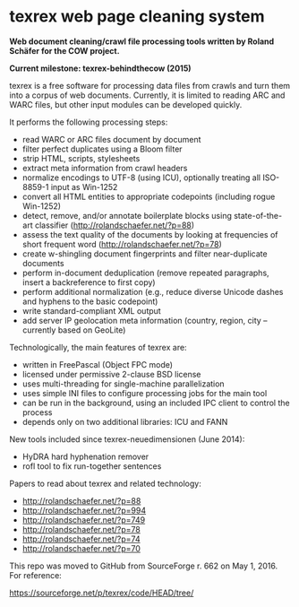 # texrex web page cleaning system

**Web document cleaning/crawl file processing tools written by Roland Schäfer for the COW project.**

**Current milestone: texrex-behindthecow (2015)**


texrex is a free software for processing data files from crawls and turn them into a corpus of web documents.
Currently, it is limited to reading ARC and WARC files, but other input modules can be developed quickly. 


It performs the following processing steps:

- read WARC or ARC files document by document
- filter perfect duplicates using a Bloom filter
- strip HTML, scripts, stylesheets
- extract meta information from crawl headers
- normalize encodings to UTF-8 (using ICU), optionally treating all ISO-8859-1 input as Win-1252
- convert all HTML entities to appropriate codepoints (including rogue Win-1252)
- detect, remove, and/or annotate boilerplate blocks using state-of-the-art classifier (http://rolandschaefer.net/?p=88)
- assess the text quality of the documents by looking at frequencies of short frequent word (http://rolandschaefer.net/?p=78)
- create w-shingling document fingerprints and filter near-duplicate documents
- perform in-document deduplication (remove repeated paragraphs, insert a backreference to first copy)
- perform additional normalization (e.g., reduce diverse Unicode dashes and hyphens to the basic codepoint)
- write standard-compliant XML output
- add server IP geolocation meta information (country, region, city – currently based on GeoLite)


Technologically, the main features of texrex are:

- written in FreePascal (Object FPC mode)
- licensed under permissive 2-clause BSD license
- uses multi-threading for single-machine parallelization
- uses simple INI files to configure processing jobs for the main tool
- can be run in the background, using an included IPC client to control the process
- depends only on two additional libraries: ICU and FANN


New tools included since texrex-neuedimensionen (June 2014):

- HyDRA hard hyphenation remover
- rofl tool to fix run-together sentences


Papers to read about texrex and related technology:

- http://rolandschaefer.net/?p=88
- http://rolandschaefer.net/?p=994
- http://rolandschaefer.net/?p=749
- http://rolandschaefer.net/?p=78
- http://rolandschaefer.net/?p=74
- http://rolandschaefer.net/?p=70


This repo was moved to GitHub from SourceForge r. 662 on May 1, 2016.
For reference:

https://sourceforge.net/p/texrex/code/HEAD/tree/
